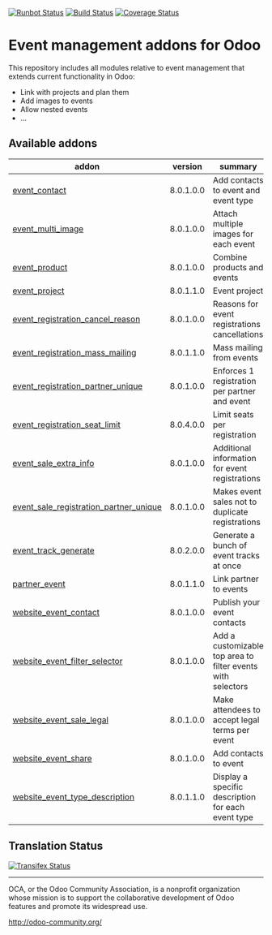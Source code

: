 [![Runbot Status](https://runbot.odoo-community.org/runbot/badge/flat/199/8.0.svg)](https://runbot.odoo-community.org/runbot/repo/github-com-oca-event-199)
[![Build Status](https://travis-ci.org/OCA/event.svg?branch=8.0)](https://travis-ci.org/OCA/event)
[![Coverage Status](https://coveralls.io/repos/OCA/event/badge.svg?branch=8.0)](https://coveralls.io/r/OCA/event?branch=8.0)

Event management addons for Odoo
================================

This repository includes all modules relative to event management that extends
current functionality in Odoo:

* Link with projects and plan them
* Add images to events
* Allow nested events
* ...

[//]: # (addons)
Available addons
----------------
addon | version | summary
--- | --- | ---
[event_contact](event_contact/) | 8.0.1.0.0 | Add contacts to event and event type
[event_multi_image](event_multi_image/) | 8.0.1.0.0 | Attach multiple images for each event
[event_product](event_product/) | 8.0.1.0.0 | Combine products and events
[event_project](event_project/) | 8.0.1.1.0 | Event project
[event_registration_cancel_reason](event_registration_cancel_reason/) | 8.0.1.0.0 | Reasons for event registrations cancellations
[event_registration_mass_mailing](event_registration_mass_mailing/) | 8.0.1.1.0 | Mass mailing from events
[event_registration_partner_unique](event_registration_partner_unique/) | 8.0.1.0.0 | Enforces 1 registration per partner and event
[event_registration_seat_limit](event_registration_seat_limit/) | 8.0.4.0.0 | Limit seats per registration
[event_sale_extra_info](event_sale_extra_info/) | 8.0.1.0.0 | Additional information for event registrations
[event_sale_registration_partner_unique](event_sale_registration_partner_unique/) | 8.0.1.0.0 | Makes event sales not to duplicate registrations
[event_track_generate](event_track_generate/) | 8.0.2.0.0 | Generate a bunch of event tracks at once
[partner_event](partner_event/) | 8.0.1.1.0 | Link partner to events
[website_event_contact](website_event_contact/) | 8.0.1.0.0 | Publish your event contacts
[website_event_filter_selector](website_event_filter_selector/) | 8.0.1.0.0 | Add a customizable top area to filter events with selectors
[website_event_sale_legal](website_event_sale_legal/) | 8.0.1.0.0 | Make attendees to accept legal terms per event
[website_event_share](website_event_share/) | 8.0.1.0.0 | Add contacts to event
[website_event_type_description](website_event_type_description/) | 8.0.1.1.0 | Display a specific description for each event type

[//]: # (end addons)

Translation Status
------------------
[![Transifex Status](https://www.transifex.com/projects/p/OCA-event-8-0/chart/image_png)](https://www.transifex.com/projects/p/event-8-0)

----

OCA, or the Odoo Community Association, is a nonprofit organization whose 
mission is to support the collaborative development of Odoo features and 
promote its widespread use.

http://odoo-community.org/
